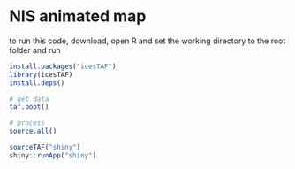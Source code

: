 # NIS animated map

to run this code, download, open R and set the working directory to the root folder and run

```r
install.packages("icesTAF")
library(icesTAF)
install.deps()

# get data
taf.boot()

# process
source.all()

sourceTAF("shiny")
shiny::runApp("shiny")
```
